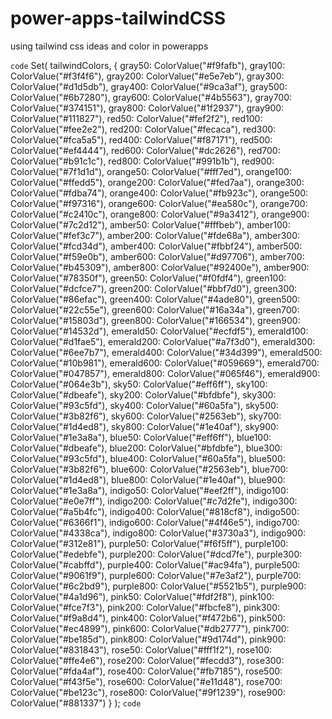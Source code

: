 # power-apps-tailwindCSS
using tailwind css ideas and color in powerapps

`code`
Set(
    tailwindColors,
    {
        gray50: ColorValue("#f9fafb"),
        gray100: ColorValue("#f3f4f6"),
        gray200: ColorValue("#e5e7eb"),
        gray300: ColorValue("#d1d5db"),
        gray400: ColorValue("#9ca3af"),
        gray500: ColorValue("#6b7280"),
        gray600: ColorValue("#4b5563"),
        gray700: ColorValue("#374151"),
        gray800: ColorValue("#1f2937"),
        gray900: ColorValue("#111827"),
        red50: ColorValue("#fef2f2"),
        red100: ColorValue("#fee2e2"),
        red200: ColorValue("#fecaca"),
        red300: ColorValue("#fca5a5"),
        red400: ColorValue("#f87171"),
        red500: ColorValue("#ef4444"),
        red600: ColorValue("#dc2626"),
        red700: ColorValue("#b91c1c"),
        red800: ColorValue("#991b1b"),
        red900: ColorValue("#7f1d1d"),
        orange50: ColorValue("#fff7ed"),
        orange100: ColorValue("#ffedd5"),
        orange200: ColorValue("#fed7aa"),
        orange300: ColorValue("#fdba74"),
        orange400: ColorValue("#fb923c"),
        orange500: ColorValue("#f97316"),
        orange600: ColorValue("#ea580c"),
        orange700: ColorValue("#c2410c"),
        orange800: ColorValue("#9a3412"),
        orange900: ColorValue("#7c2d12"),
        amber50: ColorValue("#fffbeb"),
        amber100: ColorValue("#fef3c7"),
        amber200: ColorValue("#fde68a"),
        amber300: ColorValue("#fcd34d"),
        amber400: ColorValue("#fbbf24"),
        amber500: ColorValue("#f59e0b"),
        amber600: ColorValue("#d97706"),
        amber700: ColorValue("#b45309"),
        amber800: ColorValue("#92400e"),
        amber900: ColorValue("#78350f"),
        green50: ColorValue("#f0fdf4"),
        green100: ColorValue("#dcfce7"),
        green200: ColorValue("#bbf7d0"),
        green300: ColorValue("#86efac"),
        green400: ColorValue("#4ade80"),
        green500: ColorValue("#22c55e"),
        green600: ColorValue("#16a34a"),
        green700: ColorValue("#15803d"),
        green800: ColorValue("#166534"),
        green900: ColorValue("#14532d"),
        emerald50: ColorValue("#ecfdf5"),
        emerald100: ColorValue("#d1fae5"),
        emerald200: ColorValue("#a7f3d0"),
        emerald300: ColorValue("#6ee7b7"),
        emerald400: ColorValue("#34d399"),
        emerald500: ColorValue("#10b981"),
        emerald600: ColorValue("#059669"),
        emerald700: ColorValue("#047857"),
        emerald800: ColorValue("#065f46"),
        emerald900: ColorValue("#064e3b"),
        sky50: ColorValue("#eff6ff"),
        sky100: ColorValue("#dbeafe"),
        sky200: ColorValue("#bfdbfe"),
        sky300: ColorValue("#93c5fd"),
        sky400: ColorValue("#60a5fa"),
        sky500: ColorValue("#3b82f6"),
        sky600: ColorValue("#2563eb"),
        sky700: ColorValue("#1d4ed8"),
        sky800: ColorValue("#1e40af"),
        sky900: ColorValue("#1e3a8a"),
        blue50: ColorValue("#eff6ff"),
        blue100: ColorValue("#dbeafe"),
        blue200: ColorValue("#bfdbfe"),
        blue300: ColorValue("#93c5fd"),
        blue400: ColorValue("#60a5fa"),
        blue500: ColorValue("#3b82f6"),
        blue600: ColorValue("#2563eb"),
        blue700: ColorValue("#1d4ed8"),
        blue800: ColorValue("#1e40af"),
        blue900: ColorValue("#1e3a8a"),
        indigo50: ColorValue("#eef2ff"),
        indigo100: ColorValue("#e0e7ff"),
        indigo200: ColorValue("#c7d2fe"),
        indigo300: ColorValue("#a5b4fc"),
        indigo400: ColorValue("#818cf8"),
        indigo500: ColorValue("#6366f1"),
        indigo600: ColorValue("#4f46e5"),
        indigo700: ColorValue("#4338ca"),
        indigo800: ColorValue("#3730a3"),
        indigo900: ColorValue("#312e81"),
        purple50: ColorValue("#f6f5ff"),
        purple100: ColorValue("#edebfe"),
        purple200: ColorValue("#dcd7fe"),
        purple300: ColorValue("#cabffd"),
        purple400: ColorValue("#ac94fa"),
        purple500: ColorValue("#9061f9"),
        purple600: ColorValue("#7e3af2"),
        purple700: ColorValue("#6c2bd9"),
        purple800: ColorValue("#5521b5"),
        purple900: ColorValue("#4a1d96"),
        pink50: ColorValue("#fdf2f8"),
        pink100: ColorValue("#fce7f3"),
        pink200: ColorValue("#fbcfe8"),
        pink300: ColorValue("#f9a8d4"),
        pink400: ColorValue("#f472b6"),
        pink500: ColorValue("#ec4899"),
        pink600: ColorValue("#db2777"),
        pink700: ColorValue("#be185d"),
        pink800: ColorValue("#9d174d"),
        pink900: ColorValue("#831843"),
        rose50: ColorValue("#fff1f2"),
        rose100: ColorValue("#ffe4e6"),
        rose200: ColorValue("#fecdd3"),
        rose300: ColorValue("#fda4af"),
        rose400: ColorValue("#fb7185"),
        rose500: ColorValue("#f43f5e"),
        rose600: ColorValue("#e11d48"),
        rose700: ColorValue("#be123c"),
        rose800: ColorValue("#9f1239"),
        rose900: ColorValue("#881337")
    }
);
`code`
